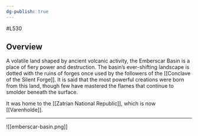 ```yaml
---
dg-publish: true
---
```

#L530
## Overview

A volatile land shaped by ancient volcanic activity, the Emberscar Basin is a place of fiery power and destruction. The basin’s ever-shifting landscape is dotted with the ruins of forges once used by the followers of the [[Conclave of the Silent Forge]]. It is said that the most powerful creations were born from this land, though few have mastered the flames that continue to smolder beneath the surface.

It was home to the [[Zatrian National Republic]], which is now [[Varenholde]].

---

![[emberscar-basin.png]]